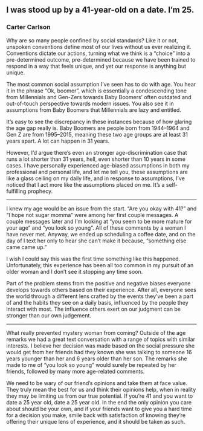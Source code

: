 ## I was stood up by a 41-year-old on a date. I’m 25.
### Carter Carlson

Why are so many people confined by social standards? Like it or not, unspoken conventions
define most of our lives without us ever realizing it. Conventions dictate our actions,
turning what we think is a “choice” into a pre-determined outcome, pre-determined
because we have been trained to respond in a way that feels unique, and yet our
response is anything but unique.

The most common social assumption I’ve seen has to do with age. You hear it in the
phrase “Ok, boomer”, which is essentially a condescending tone from Millennials
and Gen-Zers towards Baby Boomers’ often outdated and out-of-touch perspective towards
modern issues. You also see it in assumptions from Baby Boomers that Millennials
are lazy and entitled.

It’s easy to see the discrepancy in these instances because of how glaring the age
gap really is. Baby Boomers are people born from 1944–1964 and Gen Z are from 1995–2015,
meaning these two age groups are at least 31 years apart. A lot can happen in 31
years.

However, I’d argue there’s even an stronger age-discrimination case that runs a
lot shorter than 31 years, hell, even shorter than 10 years in some cases. I have
personally experienced age-biased assumptions in both my professional and personal
life, and let me tell you, these assumptions are like a glass ceiling on my daily
life, and in response to assumptions, I’ve noticed that I act more like the assumptions
placed on me. It’s a self-fulfilling prophecy.

---

I knew my age would be an issue from the start. “Are you okay with 41?” and “I hope
not sugar momma” were among her first couple messages. A couple messages later and
I’m looking at “you seem to be more mature for your age” and “you look so young”.
All of these comments by a woman I have never met. Anyway, we ended up scheduling
a coffee date, and on the day of I text her only to hear she can’t make it because,
“something else came came up.”

I wish I could say this was the first time something like this happened. Unfortunately,
this experience has been all too common in my pursuit of an older woman and I don’t
see it stopping any time soon.

Part of the problem stems from the positive and negative biases everyone develops
towards others based on their experience. After all, everyone sees the world through
a different lens crafted by the events they’ve been a part of and the habits they
see on a daily basis, influenced by the people they interact with most. The influence
others exert on our judgment can be stronger than our own judgement.

---

What really prevented mystery woman from coming? Outside of the age remarks we had
a great text conversation with a range of topics with similar interests. I believe
her decision was made based on the social pressure she would get from her friends
had they known she was talking to someone 16 years younger than her and 6 years
older than her son. The remarks she made to me of “you look so young” would surely
be repeated by her friends, followed by many more age-related comments.

We need to be wary of our friend’s opinions and take them at face value. They truly
mean the best for us and think their opinions help, when in reality they may be
limiting us from our true potential. If you’re 41 and you want to date a 25 year
old, date a 25 year old. In the end the only opinion you care about should be your
own, and if your friends want to give you a hard time for a decision you make, smile
back with satisfaction of knowing they’re offering their unique lens of experience,
and it should be taken as such.
